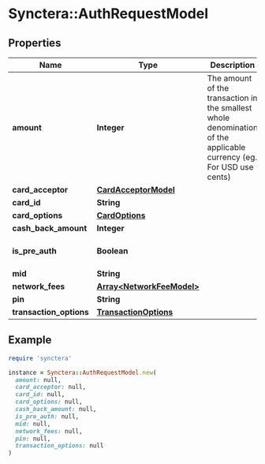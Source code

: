 # Synctera::AuthRequestModel

## Properties

| Name | Type | Description | Notes |
| ---- | ---- | ----------- | ----- |
| **amount** | **Integer** | The amount of the transaction in the smallest whole denomination of the applicable currency (eg. For USD use cents) |  |
| **card_acceptor** | [**CardAcceptorModel**](CardAcceptorModel.md) |  | [optional] |
| **card_id** | **String** |  |  |
| **card_options** | [**CardOptions**](CardOptions.md) |  | [optional] |
| **cash_back_amount** | **Integer** |  | [optional] |
| **is_pre_auth** | **Boolean** |  | [optional][default to false] |
| **mid** | **String** |  |  |
| **network_fees** | [**Array&lt;NetworkFeeModel&gt;**](NetworkFeeModel.md) |  | [optional] |
| **pin** | **String** |  | [optional] |
| **transaction_options** | [**TransactionOptions**](TransactionOptions.md) |  | [optional] |

## Example

```ruby
require 'synctera'

instance = Synctera::AuthRequestModel.new(
  amount: null,
  card_acceptor: null,
  card_id: null,
  card_options: null,
  cash_back_amount: null,
  is_pre_auth: null,
  mid: null,
  network_fees: null,
  pin: null,
  transaction_options: null
)
```

